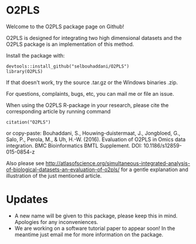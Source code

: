 # O2PLS

Welcome to the O2PLS package page on Github!

O2PLS is designed for integrating two high dimensional datasets and the O2PLS package is an implementation of this method.

Install the package with:

    devtools::install_github("selbouhaddani/O2PLS")
    library(O2PLS)

If that doesn't work, try the source .tar.gz or the Windows binaries .zip.

For questions, complaints, bugs, etc, you can mail me or file an issue.

When using the O2PLS R-package in your research, please cite the corresponding article by running command 

    citation("O2PLS")

or copy-paste:
Bouhaddani, S., Houwing-duistermaat, J., Jongbloed, G., Salo, P., Perola, M., & Uh, H.-W. (2016). Evaluation of O2PLS in Omics data integration. BMC Bioinformatics BMTL Supplement. DOI: 10.1186/s12859-015-0854-z

Also please see http://atlasofscience.org/simultaneous-integrated-analysis-of-biological-datasets-an-evaluation-of-o2pls/ for a gentle explanation and illustration of the just mentioned article.

# Updates

- A new name will be given to this package, please keep this in mind. Apologies for any inconveniences.
- We are working on a software tutorial paper to appear soon! In the meantime just email me for more information on the package.
